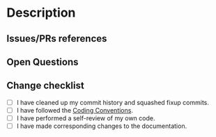 # Description

<!-- Please write a summary of your changes and why you made them.-->

## Issues/PRs references

<!--
Examples: Fixes #1234. See also #5678. Depends on PR #9876.

Please use keywords (e.g., fixes, resolve) with the links to the issues you
resolved, this way they will be automatically closed when your pull request
is merged. See https://help.github.com/articles/closing-issues-using-keywords/.
-->

## Open Questions

<!-- Unresolved questions, if any. -->

## Change checklist

<!--
We don't enforce a strict convention for commit messages,
but please make sure that:
- the commit history is clear and informative.
- the Developer Certificate of Origin (DCO) Sign-off is present
  in your commits. 
  - See https://github.com/ariel-os/ariel-os/blob/main/CONTRIBUTING.md#developer-certificate-of-origin
-->
- [ ] I have cleaned up my commit history and squashed fixup commits.
- [ ] I have followed the [Coding Conventions](https://ariel-os.github.io/ariel-os/dev/docs/book/coding-conventions.html).
- [ ] I have performed a self-review of my own code.
- [ ] I have made corresponding changes to the documentation.
